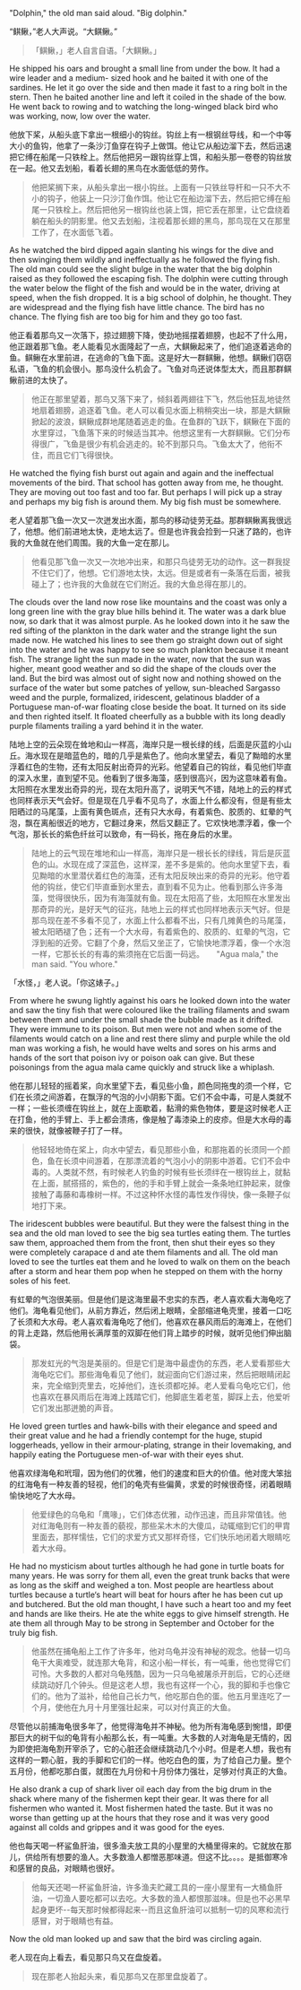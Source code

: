 
"Dolphin," the old man said aloud. "Big dolphin."

“鲯鳅，”老人大声说。“大鲯鳅。”

> 「鲯鳅，」老人自言自语。「大鲯鳅。」

He shipped his oars and brought a small line from under the bow. It had a wire leader and a medium- sized hook and he baited it with one of the sardines. He let it go over the side and then made it fast to a ring bolt in the stern. Then he baited another line and left it coiled in the shade of the bow. He went back to rowing and to watching the long-winged black bird who was working, now, low over the water.

他放下桨，从船头底下拿出一根细小的钩丝。钩丝上有一根钢丝导线，和一个中等大小的鱼钩，他拿了一条沙汀鱼穿在钩子上做饵。他让它从船边溜下去，然后迅速把它缚在船尾一只铁栓上。然后他把另一跟钩丝穿上饵，和船头那一卷卷的钩丝放在一起。他又去划船，看着长翅的黑鸟在水面低低的劳作。

> 他把桨搁下来，从船头拿出一根小钩丝。上面有一只铁丝导杆和一只不大不小的钩子，他装上一只沙汀鱼作饵。他让它在船边溜下去，然后把它缚在船尾一只铁栓上。然后把他另一根钩丝也装上饵，把它丢在那里，让它盘绕着躺在船头的阴影里。他又去划船，注视着那长翅的黑鸟，那鸟现在又在那里工作了，在水面低飞着。

As he watched the bird dipped again slanting his wings for the dive and then swinging them wildly and ineffectually as he followed the flying fish. The old man could see the slight bulge in the water that the big dolphin raised as they followed the escaping fish. The dolphin were cutting through the water below the flight of the fish and would be in the water, driving at speed, when the fish dropped. It is a big school of dolphin, he thought. They are widespread and the flying fish have little chance. The bird has no chance. The flying fish are too big for him and they go too fast.

他正看着那鸟又一次落下，掠过翅膀下降，使劲地摇摆着翅膀，也起不了什么用，他正跟着那飞鱼。老人能看见水面隆起了一点，大鲯鳅起来了，他们追逐着逃命的鱼。鲯鳅在水里前进，在逃命的飞鱼下面。这是好大一群鲯鳅，他想。鲯鳅们窃窃私语，飞鱼的机会很小。那鸟没什么机会了。飞鱼对鸟还说体型太大，而且那群鲯鳅前进的太快了。

> 他正在那里望着，那鸟又落下来了，倾斜着两翅往下飞，然后他狂乱地徒然地扇着翅膀，追逐着飞鱼。老人可以看见水面上稍稍突出一块，那是大鲯鳅掀起的波浪，鲯鳅成群地尾随着逃走的鱼。在鱼群的飞跃下，鲯鳅在下面的水里穿过，飞鱼落下来的时候适当其冲。他想这里有一大群鲯鳅。它们分布得很广，飞鱼是很少有机会逃走的。轮不到那只鸟。飞鱼太大了，他衔不住，而且它们飞得很快。

He watched the flying fish burst out again and again and the ineffectual movements of the bird. That school has gotten away from me, he thought. They are moving out too fast and too far. But perhaps I will pick up a stray and perhaps my big fish is around them. My big fish must be somewhere.

老人望着那飞鱼一次又一次迸发出水面，那鸟的移动徒劳无益。那群鲯鳅离我很远了，他想。他们前进地太快，走地太远了。但是也许我会捡到一只迷了路的，也许我的大鱼就在他们周围。我的大鱼一定在那儿。

> 他看见那飞鱼一次又一次地冲出来，和那只鸟徒劳无功的动作。这一群我捉不住它们了，他想。它们游地太快，太远。但是或者有一条落在后面，被我碰上了；也许我的大鱼就在它们附近。我的大鱼总得在那儿的。

The clouds over the land now rose like mountains and the coast was only a long green line with the gray blue hills behind it. The water was a dark blue now, so dark that it was almost purple. As he looked down into it he saw the red sifting of the plankton in the dark water and the strange light the sun made now. He watched his lines to see them go straight down out of sight into the water and he was happy to see so much plankton because it meant fish. The strange light the sun made in the water, now that the sun was higher, meant good weather and so did the shape of the clouds over the land. But the bird was almost out of sight now and nothing showed on the surface of the water but some patches of yellow, sun-bleached Sargasso weed and the purple, formalized, iridescent, gelatinous bladder of a Portuguese man-of-war floating close beside the boat. It turned on its side and then righted itself. It floated cheerfully as a bubble with its long deadly purple filaments trailing a yard behind it in the water.

陆地上空的云朵现在耸地和山一样高，海岸只是一根长绿的线，后面是灰蓝的小山丘。海水现在是暗蓝色的，暗的几乎是紫色了。他向水里望去，看见了黝暗的水里浮着红色的生物，还有太阳反射出奇异的光彩。他望着自己的钩丝，看见他们毕直的深入水里，直到望不见。他看到了很多海藻，感到很高兴，因为这意味着有鱼。太阳照在水里发出奇异的光，现在太阳升高了，说明天气不错，陆地上的云的样式也同样表示天气会好。但是现在几乎看不见鸟了，水面上什么都没有，但是有些太阳晒过的马尾藻，上面有黄色斑点，还有只大水母，有着紫色、胶质的、虹晕的气泡，飘在离船很近的地方，它翻过身来，然后又翻正了。它欢快地漂浮着，像一个气泡，那长长的紫色纤丝可以致命，有一码长，拖在身后的水里。

> 陆地上的云气现在堆地和山一样高，海岸只是一根长长的绿线，背后是灰蓝色的山。水现在成了深蓝色，这样深，差不多是紫的。他向水里望下去，看见黝暗的水里潜伏着红色的海藻，还有太阳反映出来的奇异的光彩。他守着他的钩丝，使它们毕直垂到水里去，直到看不见为止。他看到那么许多海藻，觉得很快乐，因为有海藻就有鱼。现在太阳高了些，太阳照在水里发出那奇异的光，是好天气的征兆，陆地上云的样式也同样地表示天气好。但是那鸟现在差不多看不见了，水面上什么都看不出，只有几摊黄色的马尾藻，被太阳晒褪了色；还有一个大水母，有着紫色的、胶质的、虹晕的气泡，它浮到船的近旁。它翻了个身，然后又坐正了，它愉快地漂浮着，像一个水泡一样，它那长长的有毒的紫须拖在它后面一码远。
　
"Agua mala," the man said. "You whore."

「水怪，」老人说。「你这婊子。」

From where he swung lightly against his oars he looked down into the water and saw the tiny fish that were coloured like the trailing filaments and swam between them and under the small shade the bubble made as it drifted. They were immune to its poison. But men were not and when some of the filaments would catch on a line and rest there slimy and purple while the old man was working a fish, he would have welts and sores on his arms and hands of the sort that poison ivy or poison oak can give. But these poisonings from the agua mala came quickly and struck like a whiplash.

他在那儿轻轻的摇着桨，向水里望下去，看见些小鱼，颜色同拖曳的须一个样，它们在长须之间游着，在飘浮的气泡的小小阴影下面。它们不会中毒，可是人类就不一样；一些长须缠在钩丝上，就在上面歇着，黏滑的紫色物体，要是这时候老人正在打鱼，他的手臂上、手上都会溃疡，像是触了毒漆染上的皮疹。但是大水母的毒来的很快，就像被鞭子打了一样。

> 他轻轻地倚在桨上，向水中望去，看见那些小鱼，和那拖着的长须同一个颜色，鱼在长须中间游着，在那漂流着的气泡小小的阴影中游着。它们不会中毒的。人类就不然，有时候老人钓鱼的时候有些长须绊在一根钩丝上，就黏在上面，腻搭搭的，紫色的，他的手和手臂上就会一条条地红肿起来，就像接触了毒藤和毒橡树一样。不过这种怀水怪的毒性发作得快，像一条鞭子似地打下来。
>
The iridescent bubbles were beautiful. But they were the falsest thing in the sea and the old man loved to see the big sea turtles eating them. The turtles saw them, approached them from the front, then shut their eyes so they were completely carapace d and ate them filaments and all. The old man loved to see the turtles eat them and he loved to walk on them on the beach after a storm and hear them pop when he stepped on them with the horny soles of his feet.

有虹晕的气泡很美丽。但是他们是这海里最不忠实的东西，老人喜欢看大海龟吃了他们。海龟看见他们，从前方靠近，然后闭上眼睛，全部缩进龟壳里，接着一口吃了长须和大水母。老人喜欢看海龟吃了他们，他喜欢在暴风雨后的海滩上，在他们的背上走路，然后他用长满厚茧的双脚在他们背上踏步的时候，就听见他们伸出脑袋。

> 那发虹光的气泡是美丽的。但是它们是海中最虚伪的东西，老人爱看那些大海龟吃它们。那些海龟看见了他们，就迎面向它们游过来，然后把眼睛闭起来，完全缩到壳里去，吃掉他们，连长须都吃掉。老人爱看乌龟吃它们，他也喜欢在暴风雨后在海滩上践踏它们，他脚底生着老茧，脚踩上去，他爱听它们发出那迸脆的声音。

He loved green turtles and hawk-bills with their elegance and speed and their great value and he had a friendly contempt for the huge, stupid loggerheads, yellow in their armour-plating, strange in their lovemaking, and happily eating the Portuguese men-of-war with their eyes shut.

他喜欢绿海龟和玳瑁，因为他们的优雅，他们的速度和巨大的价值。他对庞大笨拙的红海龟有一种友善的轻视，他们的龟壳有些偏黄，求爱的时候很奇怪，闭着眼睛愉快地吃了大水母。

> 他爱绿色的乌龟和「鹰喙」，它们体态优雅，动作迅速，而且非常值钱。他对红海龟则有一种友善的藐视，那些呆木木的大傻瓜，动辄缩到它们的甲胄里面去，那样懦怯，它们的求爱方式又那样奇怪，它们快乐地闭着大眼睛吃着大水母。

He had no mysticism about turtles although he had gone in turtle boats for many years. He was sorry for them all, even the great trunk backs that were as long as the skiff and weighed a ton. Most people are heartless about turtles because a turtle‘s heart will beat for hours after he has been cut up and butchered. But the old man thought, I have such a heart too and my feet and hands are like theirs. He ate the white eggs to give himself strength. He ate them all through May to be strong in September and October for the truly big fish.

> 他虽然在捕龟船上工作了许多年，他对乌龟并没有神秘的观念。他替一切乌龟干大奥难受，就连那大龟背，和这小船一样长，有一吨重，他也觉得它们可怜。大多数的人都对乌龟残酷，因为一只乌龟被屠杀开剖后，它的心还继续跳动好几个钟头。但是这老人想，我也有这样一个心，我的脚和手也像它们的。他为了滋补，给他自己长力气，他吃那白色的蛋。他五月里连吃了一个月，使他在九月十月里强壮起来，可以对付真正的大鱼。

尽管他以前捕海龟很多年了，他觉得海龟并不神秘。他为所有海龟感到惋惜，即便那巨大的树干似的龟背有小船那么长，有一吨重。大多数的人对海龟是无情的，因为即使把海龟割开宰杀了，它的心脏还会继续跳动几个小时。但是老人想，我也有这样的一颗心脏，我的手脚和它们的一样。他吃白色的蛋，为了给自己力量。整个五月份，他都吃那白蛋，就图在九月份和十月份体力强壮，足够对付真正的大鱼。

He also drank a cup of shark liver oil each day from the big drum in the shack where many of the fishermen kept their gear. It was there for all fishermen who wanted it. Most fishermen hated the taste. But it was no worse than getting up at the hours that they rose and it was very good against all colds and grippes and it was good for the eyes.

他也每天喝一杯鲨鱼肝油，很多渔夫放工具的小屋里的大桶里得来的。它就放在那儿，供给所有想要的渔人。大多数渔人都憎恶那味道。但这不比。。。。是抵御寒冷和感冒的良品，对眼睛也很好。

> 他每天还喝一杯鲨鱼肝油，许多渔夫贮藏工具的一座小屋里有一大桶鱼肝油，一切渔人要吃都可以去吃。大多数的渔人都恨那滋味。但是也不必黑早起身更坏--每天那时候都得起来--而且这鱼肝油可以抵制一切的风寒和流行感冒，对于眼睛也有益。

Now the old man looked up and saw that the bird was circling again.

老人现在向上看去，看见那只鸟又在盘旋着。

>  现在那老人抬起头来，看见那鸟又在那里盘旋着了。
